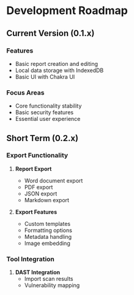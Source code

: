 # Development Roadmap

## Current Version (0.1.x)

### Features
- Basic report creation and editing
- Local data storage with IndexedDB
- Basic UI with Chakra UI

### Focus Areas
- Core functionality stability
- Basic security features
- Essential user experience

## Short Term (0.2.x)

### Export Functionality
1. **Report Export**
   - Word document export
   - PDF export
   - JSON export
   - Markdown export

2. **Export Features**
   - Custom templates
   - Formatting options
   - Metadata handling
   - Image embedding

### Tool Integration
1. **DAST Integration**
   - Import scan results
   - Vulnerability mapping
